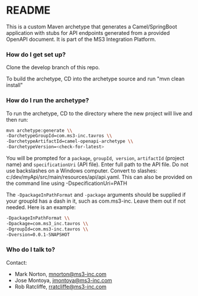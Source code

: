 # README #

This is a custom Maven archetype that generates a Camel/SpringBoot application with stubs for API endpoints generated from a provided OpenAPI document.
It is part of the MS3 Integration Platform.

### How do I get set up? ###

Clone the develop branch of this repo. 

To build the archetype, CD into the archetype source and run "mvn clean install"

### How do I run the archetype? ###

To run the archetype, CD to the directory where the new project will live and then run:

```bash
mvn archetype:generate \\  
-DarchetypeGroupId=com.ms3-inc.tavros \\  
-DarchetypeArtifactId=camel-openapi-archetype \\  
-DarchetypeVersion=<check-for-latest>
````

You will be prompted for a `package`, `groupId`,` version`, `artifactId` (project name) and `specificationUri` (API file).  Enter full path to the API file.  Do not use backslashes on a Windows computer. Convert to slashes:  c:/dev/myApi/src/main/resources/api/api.yaml.  This can also be provided on the command line using -DspecificationUri=PATH

The `-DpackageInPathFormat` and `-package` arguments should be supplied if your groupId has a dash in it, such as com.ms3-inc.  Leave them out if not needed. Here is an example:
```bash
-DpackageInPathFormat \\  
-Dpackage=com.ms3_inc.tavros \\  
-DgroupId=com.ms3-inc.tavros \\  
-Dversion=0.0.1-SNAPSHOT
```

### Who do I talk to? ###

Contact:

* Mark Norton, mnorton@ms3-inc.com
* Jose Montoya, jmontoya@ms3-inc.com
* Rob Ratcliffe, rratcliffe@ms3-inc.com